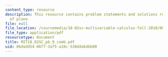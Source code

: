 ```yaml
---
content_type: resource
description: This resource contains problem statements and solutions related to equations
  of plane.
file: null
file_location: /coursemedia/18-02sc-multivariable-calculus-fall-2010/06dadd5406f73af5a10c538ddab4bb80_MIT18_02SC_pb_9_comb.pdf
file_type: application/pdf
resourcetype: Document
title: MIT18_02SC_pb_9_comb.pdf
uid: 06dadd54-06f7-3af5-a10c-538ddab4bb80
---
```

